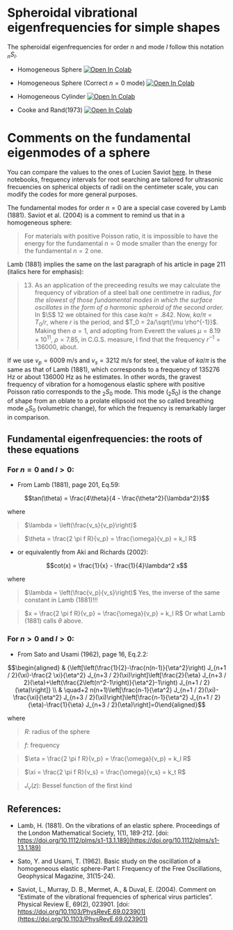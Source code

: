# Spheroidal vibrational eigenfrequencies for simple shapes

The spheroidal eigenfrequencies for order $n$ and mode $l$ follow this notation ${}_nS_l$.

- Homogeneous Sphere <a target="_blank" href="https://colab.research.google.com/github/edur409/Circumferential-Surface-Waves/blob/main/Fundamental_Modes/Sphere_Fundamental_Modes.ipynb">
  <img src="https://colab.research.google.com/assets/colab-badge.svg" alt="Open In Colab"/>
</a>

- Homogeneous Sphere (Correct $n = 0$ mode) <a target="_blank" href="https://colab.research.google.com/github/edur409/Circumferential-Surface-Waves/blob/main/Fundamental_Modes/Sphere_Fundamental_Modes_Corrected.ipynb">
  <img src="https://colab.research.google.com/assets/colab-badge.svg" alt="Open In Colab"/>
</a>

- Homogeneous Cylinder <a target="_blank" href="https://colab.research.google.com/github/edur409/Circumferential-Surface-Waves/blob/main/Fundamental_Modes/Cylinder_Fundamental_Modes.ipynb">
  <img src="https://colab.research.google.com/assets/colab-badge.svg" alt="Open In Colab"/>
</a>

- Cooke and Rand(1973) <a target="_blank" href="https://colab.research.google.com/github/edur409/Circumferential-Surface-Waves/blob/main/Fundamental_Modes/Cooke_Rand_1973_Fundamental_Modes.ipynb">
  <img src="https://colab.research.google.com/assets/colab-badge.svg" alt="Open In Colab"/>
</a>

# Comments on the fundamental eigenmodes of a sphere

You can compare the values to the ones of Lucien Saviot [here](https://saviot.cnrs.fr/lamb/index.en.html). In these notebooks, frequency intervals for root searching are tailored for ultrasonic frecuencies on spherical objects of radii on the centimeter scale, you can modify the codes for more general purposes. 

The fundamental modes for order $n = 0$ are a special case covered by Lamb (1881).   Saviot et al. (2004) is a comment to remind us that in a homogeneous sphere:

> For materials with positive Poisson ratio, it is impossible to have the energy for the fundamental $n = 0$ mode smaller than the energy for the fundamental $n = 2$ one.

Lamb (1881) implies the same on the last paragraph of his article in page 211 (italics here for emphasis):

> 13. As an application of the preceeding results we may calculate the frequency of vibration of a steel ball one centimetre in radius, *for the slowest of those fundamental modes in which the surface oscillates in the form of a harmonic spheroid of the second order.*  In $\S$ 12 we obtained for this case $ka/\pi = .842$.  Now, $ka/\pi = T_0/r$, where $r$ is the period, and $T_0 = 2a/\sqrt{\mu \rho^{-1}}$. Making then $a = 1$, and adopting from Everett the values $\mu = 8.19\times10^{11}$, $\rho = 7.85$, in C.G.S. measure, I find that the frequency $r^{-1} = 136000$, about. 

If we use $v_p = 6009$ m/s and $v_s = 3212$ m/s for steel, the value of $ka/\pi$ is the same as that of Lamb (1881), which corresponds to a frequency of $135276$ Hz or about $136000$ Hz as he estimates. In other words, the gravest frequency of vibration for a homogenous elastic sphere with positive Poisson ratio corresponds to the $_2S_0$ mode.  This mode ($_2S_0$) is the change of shape from an oblate to a prolate ellipsoid not the so called breathing mode $_0S_0$ (volumetric change), for which the frequency is remarkably larger in comparison.

## Fundamental eigenfrequencies: the roots of these equations
### For $n = 0$ and $l > 0$:
  
  - From Lamb (1881), page 201, Eq.59:
    
$$tan(\theta) = \frac{4\theta}{4 - \frac{\theta^2}{\lambda^2}}$$ 

where

> $\lambda = \left(\frac{v_s}{v_p}\right)$  

> $\theta = \frac{2 \pi f R}{v_p} = \frac{\omega}{v_p} = k_l R$

  - or equivalently from Aki and Richards (2002):
    
$$cot(x) = \frac{1}{x} - \frac{1}{4}\lambda^2 x$$

where

> $\lambda = \left(\frac{v_p}{v_s}\right)$ Yes, the inverse of the same constant in Lamb (1881)!!!  

> $x = \frac{2 \pi f R}{v_p} = \frac{\omega}{v_p} = k_l R$ Or what Lamb (1881) calls $\theta$ above.

### For $n > 0$ and $l > 0$:
- From Sato and Usami (1962), page 16, Eq.2.2:

$$\begin{aligned} & {\left[\left(\frac{1}{2}-\frac{n(n-1)}{\eta^2}\right) J_{n+1 / 2}(\xi)-\frac{2 \xi}{\eta^2} J_{n+3 / 2}(\xi)\right]\left[\frac{2}{\eta} J_{n+3 / 2}(\eta)+\left(\frac{2\left(n^2-1\right)}{\eta^2}-1\right) J_{n+1 / 2}(\eta)\right]} \\ 
& \quad+2 n(n+1)\left[\frac{n-1}{\eta^2} J_{n+1 / 2}(\xi)-\frac{\xi}{\eta^2} J_{n+3 / 2}(\xi)\right]\left[\frac{n-1}{\eta^2} J_{n+1 / 2}(\eta)-\frac{1}{\eta} J_{n+3 / 2}(\eta)\right]=0\end{aligned}$$

where

> $R$: radius of the sphere

> $f$: frequency

> $\eta = \frac{2 \pi f R}{v_p} = \frac{\omega}{v_p} = k_l R$

> $\xi = \frac{2 \pi f R}{v_s} = \frac{\omega}{v_s} = k_t R$

> $J_{\nu}(z)$: Bessel function of the first kind 

## References:

- Lamb, H. (1881). On the vibrations of an elastic sphere. Proceedings of the London Mathematical Society, 1(1), 189-212. [doi: https://doi.org/10.1112/plms/s1-13.1.189](https://doi.org/10.1112/plms/s1-13.1.189) 

- Sato, Y. and Usami, T. (1962). Basic study on the oscillation of a homogeneous elastic sphere-Part I: Frequency of the Free Oscillations, Geophysical Magazine, 31(15-24).

- Saviot, L., Murray, D. B., Mermet, A., & Duval, E. (2004). Comment on “Estimate of the vibrational frequencies of spherical virus particles”. Physical Review E, 69(2), 023901. [doi: https://doi.org/10.1103/PhysRevE.69.023901](https://doi.org/10.1103/PhysRevE.69.023901)
